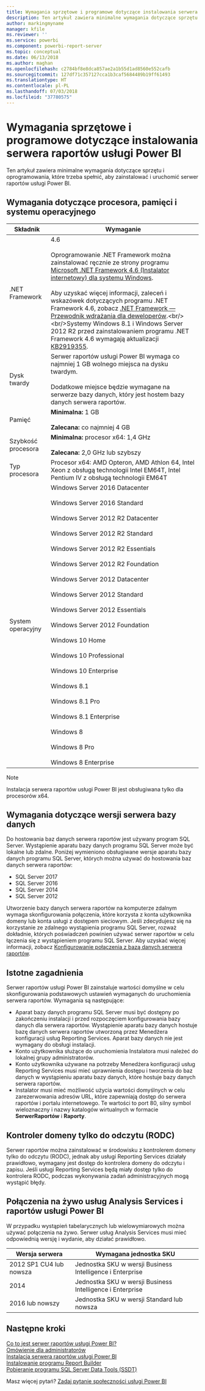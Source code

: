 ```yaml
---
title: Wymagania sprzętowe i programowe dotyczące instalowania serwera raportów usługi Power BI
description: Ten artykuł zawiera minimalne wymagania dotyczące sprzętu i oprogramowania, które trzeba spełnić, aby zainstalować i uruchomić serwer raportów usługi Power BI.
author: markingmyname
manager: kfile
ms.reviewer: ''
ms.service: powerbi
ms.component: powerbi-report-server
ms.topic: conceptual
ms.date: 06/13/2018
ms.author: maghan
ms.openlocfilehash: c2784bf8e8dca857ae2a1b55d1ad8560e552cafb
ms.sourcegitcommit: 127df71c357127cca1b3caf5684489b19ff61493
ms.translationtype: HT
ms.contentlocale: pl-PL
ms.lasthandoff: 07/03/2018
ms.locfileid: "37780575"
---
```

# <a name="hardware-and-software-requirements-for-installing-power-bi-report-server"></a>Wymagania sprzętowe i programowe dotyczące instalowania serwera raportów usługi Power BI
Ten artykuł zawiera minimalne wymagania dotyczące sprzętu i oprogramowania, które trzeba spełnić, aby zainstalować i uruchomić serwer raportów usługi Power BI.

## <a name="processor-memory-and-operating-system-requirements"></a>Wymagania dotyczące procesora, pamięci i systemu operacyjnego

| Składnik | Wymaganie |
| --- | --- |
| .NET Framework |4.6<br><br>Oprogramowanie .NET Framework można zainstalować ręcznie ze strony programu [Microsoft .NET Framework 4.6 (Instalator internetowy) dla systemu Windows](http://support.microsoft.com/kb/3045560).<br/><br/> Aby uzyskać więcej informacji, zaleceń i wskazówek dotyczących programu .NET Framework 4.6, zobacz [.NET Framework — Przewodnik wdrażania dla deweloperów](http://msdn.microsoft.com/library/ee942965\(v=vs.110\).aspx).<br/><br/>Systemy Windows 8.1 i Windows Server 2012 R2 przed zainstalowaniem programu .NET Framework 4.6 wymagają aktualizacji [KB2919355](http://support.microsoft.com/kb/2919355). |
| Dysk twardy |Serwer raportów usługi Power BI wymaga co najmniej 1 GB wolnego miejsca na dysku twardym.<br><br>Dodatkowe miejsce będzie wymagane na serwerze bazy danych, który jest hostem bazy danych serwera raportów. |
| Pamięć |**Minimalna:** 1 GB<br/><br/> **Zalecana:** co najmniej 4 GB |
| Szybkość procesora |**Minimalna:** procesor x64: 1,4 GHz<br/><br/> **Zalecana:** 2,0 GHz lub szybszy |
| Typ procesora |Procesor x64: AMD Opteron, AMD Athlon 64, Intel Xeon z obsługą technologii Intel EM64T, Intel Pentium IV z obsługą technologii EM64T |
| System operacyjny |Windows Server 2016 Datacenter<br><br>Windows Server 2016 Standard<br><br>Windows Server 2012 R2 Datacenter<br><br>Windows Server 2012 R2 Standard<br><br>Windows Server 2012 R2 Essentials<br><br>Windows Server 2012 R2 Foundation<br><br>Windows Server 2012 Datacenter<br><br>Windows Server 2012 Standard<br><br>Windows Server 2012 Essentials<br><br>Windows Server 2012 Foundation<br><br>Windows 10 Home<br><br>Windows 10 Professional<br><br>Windows 10 Enterprise<br><br>Windows 8.1<br><br>Windows 8.1 Pro<br><br>Windows 8.1 Enterprise<br><br>Windows 8<br><br>Windows 8 Pro<br><br>Windows 8 Enterprise |

> [!NOTE]
> Instalacja serwera raportów usługi Power BI jest obsługiwana tylko dla procesorów x64.
> 
> 

## <a name="database-server-version-requirements"></a>Wymagania dotyczące wersji serwera bazy danych
Do hostowania baz danych serwera raportów jest używany program SQL Server. Wystąpienie aparatu bazy danych programu SQL Server może być lokalne lub zdalne. Poniżej wymieniono obsługiwane wersje aparatu bazy danych programu SQL Server, których można używać do hostowania baz danych serwera raportów:

* SQL Server 2017
* SQL Server 2016
* SQL Server 2014
* SQL Server 2012

Utworzenie bazy danych serwera raportów na komputerze zdalnym wymaga skonfigurowania połączenia, które korzysta z konta użytkownika domeny lub konta usługi z dostępem sieciowym. Jeśli zdecydujesz się na korzystanie ze zdalnego wystąpienia programu SQL Server, rozważ dokładnie, których poświadczeń powinien używać serwer raportów w celu łączenia się z wystąpieniem programu SQL Server. Aby uzyskać więcej informacji, zobacz [Konfigurowanie połączenia z bazą danych serwera raportów](https://docs.microsoft.com/sql/reporting-services/install-windows/configure-a-report-server-database-connection-ssrs-configuration-manager).

## <a name="considerations"></a>Istotne zagadnienia
Serwer raportów usługi Power BI zainstaluje wartości domyślne w celu skonfigurowania podstawowych ustawień wymaganych do uruchomienia serwera raportów. Wymagania są następujące:

* Aparat bazy danych programu SQL Server musi być dostępny po zakończeniu instalacji i przed rozpoczęciem konfigurowania bazy danych dla serwera raportów. Wystąpienie aparatu bazy danych hostuje bazę danych serwera raportów utworzoną przez Menedżera konfiguracji usług Reporting Services. Aparat bazy danych nie jest wymagany do obsługi instalacji.
* Konto użytkownika służące do uruchomienia Instalatora musi należeć do lokalnej grupy administratorów.
* Konto użytkownika używane na potrzeby Menedżera konfiguracji usług Reporting Services musi mieć uprawnienia dostępu i tworzenia do baz danych w wystąpieniu aparatu bazy danych, które hostuje bazy danych serwera raportów.
* Instalator musi mieć możliwość użycia wartości domyślnych w celu zarezerwowania adresów URL, które zapewniają dostęp do serwera raportów i portalu internetowego. Te wartości to port 80, silny symbol wieloznaczny i nazwy katalogów wirtualnych w formacie **SerwerRaportów** i **Raporty**.

## <a name="read-only-domain-controller-rodc"></a>Kontroler domeny tylko do odczytu (RODC)
 Serwer raportów można zainstalować w środowisku z kontrolerem domeny tylko do odczytu (RODC), jednak aby usługi Reporting Services działały prawidłowo, wymagany jest dostęp do kontrolera domeny do odczytu i zapisu. Jeśli usługi Reporting Services będą miały dostęp tylko do kontrolera RODC, podczas wykonywania zadań administracyjnych mogą wystąpić błędy.

## <a name="power-bi-reports-and-analysis-services-live-connections"></a>Połączenia na żywo usług Analysis Services i raportów usługi Power BI
W przypadku wystąpień tabelarycznych lub wielowymiarowych można używać połączenia na żywo. Serwer usług Analysis Services musi mieć odpowiednią wersję i wydanie, aby działać prawidłowo.

| **Wersja serwera** | **Wymagana jednostka SKU** |
| --- | --- |
| 2012 SP1 CU4 lub nowsza |Jednostka SKU w wersji Business Intelligence i Enterprise |
| 2014 |Jednostka SKU w wersji Business Intelligence i Enterprise |
| 2016 lub nowszy |Jednostka SKU w wersji Standard lub nowsza |

## <a name="next-steps"></a>Następne kroki
[Co to jest serwer raportów usługi Power BI?](get-started.md)  
[Omówienie dla administratorów](admin-handbook-overview.md)  
[Instalacja serwera raportów usługi Power BI](install-report-server.md)  
[Instalowanie programu Report Builder](https://docs.microsoft.com/sql/reporting-services/install-windows/install-report-builder)  
[Pobieranie programu SQL Server Data Tools (SSDT)](http://go.microsoft.com/fwlink/?LinkID=616714)

Masz więcej pytań? [Zadaj pytanie społeczności usługi Power BI](https://community.powerbi.com/)

